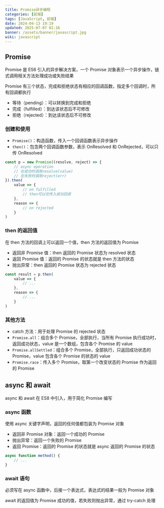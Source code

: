 ```yaml
---
title: Promise异步编程
categories: [前端]
tags: [JavaScript, 前端]
date: 2024-04-13 19:19
updated: 2025-07-07 01:16
banner: /assets/banner/javascript.jpg
wiki: javascript
---
```

## Promise

Promise 是 ES6 引入的异步解决方案，一个 Promise 对象表示一个异步操作，链式调用相关方法处理成功或失败结果

Promise 有三个状态，完成和拒绝状态有相应的回调函数，指定多个回调时，所有回调都执行

- 等待（pending）：可以转换到完成和拒绝
- 完成（fulfilled）：到达该状态后不可修改
- 拒绝（rejected）：到达该状态后不可修改

### 创建和使用

- `Promise()`：构造函数，传入一个回调函数表示异步操作
- `then()`：包含两个回调函数参数，表示 OnResolved 和 OnRejected，可以只传 OnResolved

```js
const p = new Promise((resolve, reject) => {
    // async operation
    // 在成功时调用resolve(value)
    // 在失败时调用reject(err)
}).then(
    value => {
        // on fulfilled
        // then可以仅传入成功回调
    },
    reason => {
        // on rejected
    }
)
```

### then 的返回值

在 then 方法的回调上可以返回一个值，then 方法的返回值为 Promise

- 返回非 Promise 值：then 返回的 Promise 状态为 resolved 状态
- 返回 Promise 值：返回的 Promise 的状态就是 then 方法的状态
- 抛出异常：then 返回的 Promise 状态为 rejected 状态

```js
const result = p.then(
    value => {
        // ...
    },
    reason => {
        // ...
    }
)
```

### 其他方法

- catch 方法：用于处理 Promise 的 rejected 状态
- `Promise.all`：组合多个 Promise，全部执行，当所有 Promise 执行成功时，返回成功状态，value 是一个数组，包含各个 Promise 的 value
- `Promise.allSettled`：组合多个 Promise，全部执行，只返回成功状态的 Promise，value 包含各个 Promise 的状态的 value
- `Promise.race`：传入多个 Promise，取第一个改变状态的 Promise 作为返回的 Promise

## async 和 await

async 和 await 在 ES8 中引入，用于简化 Promise 编写

### async 函数

使用 async 关键字声明，返回的任何值都包装为 Promise 对象

- 返回非 Promise 对象：返回一个成功的 Promise
- 抛出异常：返回一个失败的 Promise
- 返回 Promise：返回的 Promise 的状态就是 async 返回的 Promise 的状态

```js
async function method() {
    // ...
}
```

### await 语句

必须写在 async 函数中，后接一个表达式，表达式的结果一般为 Promise 对象

await 的返回值为 Promise 成功的值，若失败则抛出异常，通过 try-catch 处理
